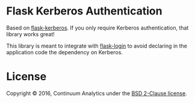 Flask Kerberos Authentication
=============================

Based on [flask-kerberos](https://github.com/mkomitee/flask-kerberos). If you
only require Kerberos authentication, that library works great!

This library is meant to integrate with
[flask-login](https://github.com/maxcountryman/flask-login) to avoid declaring
in the application code the dependency on Kerberos.

License
=======

Copyright © 2016, Continuum Analytics under the [BSD 2-Clause
license](https://opensource.org/licenses/BSD-2-Clause).


